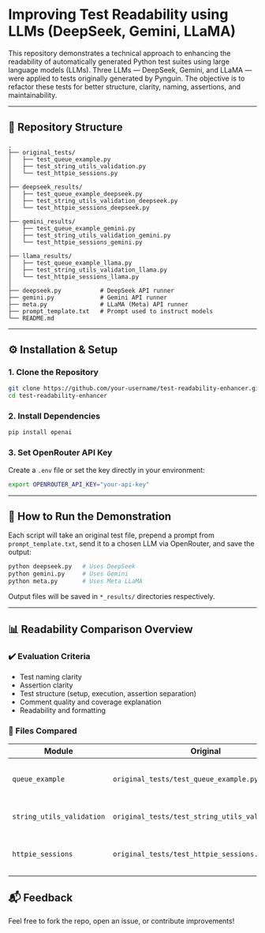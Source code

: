 # Improving Test Readability using LLMs (DeepSeek, Gemini, LLaMA)

This repository demonstrates a technical approach to enhancing the readability of automatically generated Python test suites using large language models (LLMs). Three LLMs — DeepSeek, Gemini, and LLaMA — were applied to tests originally generated by Pynguin. The objective is to refactor these tests for better structure, clarity, naming, assertions, and maintainability.

---

## 📁 Repository Structure

```
.
├── original_tests/
│   ├── test_queue_example.py
│   ├── test_string_utils_validation.py
│   └── test_httpie_sessions.py
│
├── deepseek_results/
│   ├── test_queue_example_deepseek.py
│   ├── test_string_utils_validation_deepseek.py
│   └── test_httpie_sessions_deepseek.py
│
├── gemini_results/
│   ├── test_queue_example_gemini.py
│   ├── test_string_utils_validation_gemini.py
│   └── test_httpie_sessions_gemini.py
│
├── llama_results/
│   ├── test_queue_example_llama.py
│   ├── test_string_utils_validation_llama.py
│   └── test_httpie_sessions_llama.py
│
├── deepseek.py           # DeepSeek API runner
├── gemini.py             # Gemini API runner
├── meta.py               # LLaMA (Meta) API runner
├── prompt_template.txt   # Prompt used to instruct models
└── README.md
```

---

## ⚙️ Installation & Setup

### 1. Clone the Repository

```bash
git clone https://github.com/your-username/test-readability-enhancer.git
cd test-readability-enhancer
```

### 2. Install Dependencies

```bash
pip install openai
```

### 3. Set OpenRouter API Key

Create a `.env` file or set the key directly in your environment:

```bash
export OPENROUTER_API_KEY="your-api-key"
```

---

## 🚀 How to Run the Demonstration

Each script will take an original test file, prepend a prompt from `prompt_template.txt`, send it to a chosen LLM via OpenRouter, and save the output:

```bash
python deepseek.py   # Uses DeepSeek
python gemini.py     # Uses Gemini
python meta.py       # Uses Meta LLaMA
```

Output files will be saved in `*_results/` directories respectively.

---

## 📊 Readability Comparison Overview

### ✔️ Evaluation Criteria
- Test naming clarity
- Assertion clarity
- Test structure (setup, execution, assertion separation)
- Comment quality and coverage explanation
- Readability and formatting

### 🧪 Files Compared
| Module               | Original       | DeepSeek                | Gemini                  | LLaMA                   |
|----------------------|----------------|--------------------------|--------------------------|--------------------------|
| `queue_example`      | `original_tests/test_queue_example.py` | ✅ Improved structure, better names | ✅ Focused assertions | ✅ Best naming & clarity |
| `string_utils_validation` | `original_tests/test_string_utils_validation.py` | ✅ +Edge cases, +Comments | ✅ Refined assertions | ✅ Very readable layout |
| `httpie_sessions`    | `original_tests/test_httpie_sessions.py` | ✅ Added constants, more readable | ✅ Simplified control flow | ✅ Added setup clarity |


## 📬 Feedback

Feel free to fork the repo, open an issue, or contribute improvements!
